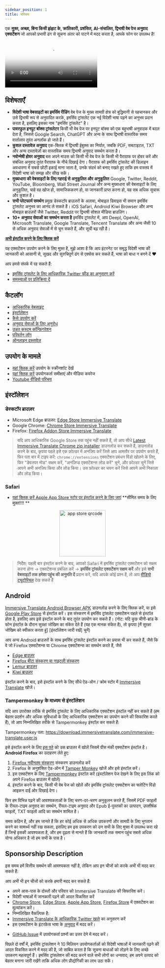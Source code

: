 ```yaml
---
sidebar_position: 1
title: परिचय
---
```


एक **मुफ़्त, अच्छा, बिना किसी झंझट के, क्रांतिकारी, प्रशंसित, AI-संचालित, द्विभाषी वेब पेज अनुवाद एक्सटेंशन** जो आपको प्रभावी ढंग से सूचना अंतर को पाटने में मदद करता है, आपके फोन पर उपलब्ध है!

<video
  controls
  poster="https://immersivetranslate.com/assets/price/video-poster-en.png"
  src="https://s.immersivetranslate.com/assets/uploads/en-kefVSe.mp4"
/>

## विशेषताएँ

- **विदेशी भाषा वेबसाइटों का इमर्सिव रीडिंग** वेब पेज के मुख्य सामग्री क्षेत्र को बुद्धिमानी से पहचानकर और उसे द्विभाषी रूप से अनुवादित करके, इमर्सिव ट्रांसलेट एक नई विदेशी भाषा पढ़ने का अनुभव प्रदान करता है, इसलिए इसका नाम "इमर्सिव ट्रांसलेट" है।
- **पावरफुल इनपुट बॉक्स ट्रांसलेटर** किसी भी वेब पेज पर इनपुट बॉक्स को एक बहुभाषी अनुवादक में बदल देता है, जिससे Google Search, ChatGPT और अन्य के साथ द्विभाषी वास्तविक समय वार्तालाप तुरंत अनलॉक हो जाते हैं।
- **कुशल दस्तावेज़ अनुवाद** एक-क्लिक में द्विभाषी ईबुक्स का निर्यात, जबकि PDF, सबटाइटल, TXT और अन्य दस्तावेज़ों का वास्तविक समय द्विभाषी अनुवाद समर्थन करता है।
- **नवोन्मेषी होवर अनुवाद** बस अपने माउस को किसी भी वेब पेज के किसी भी पैराग्राफ पर होवर करें और संबंधित अनुवाद तुरंत पैराग्राफ के नीचे दिखाई देगा। पैराग्राफ को इमर्सिव ट्रांसलेट की डिज़ाइन अवधारणा में सबसे छोटी इकाई माना जाता है, उनके संदर्भ को बनाए रखते हुए ताकि हम वास्तव में विदेशी भाषा को समझ और सीख सकें।
- **मुख्यधारा की वेबसाइटों के लिए गहराई से अनुकूलित और अनुकूलित** Google, Twitter, Reddit, YouTube, Bloomberg, Wall Street Journal और अन्य मुख्यधारा की वेबसाइटों के लिए अनुकूलित, चाहे वह खोज हो, सामाजिककरण हो, या जानकारी प्राप्त करना हो, यह सब अधिक सुचारू और कुशल है।
- **सभी प्लेटफार्म समर्थन** प्रमुख डेस्कटॉप ब्राउज़रों के अलावा, मोबाइल डिवाइस भी समान इमर्सिव ट्रांसलेट अनुभव का आनंद ले सकते हैं। iOS Safari, Android Kiwi Browser और अन्य मोबाइल ब्राउज़रों जैसे Twitter, Reddit पर द्विभाषी सोशल मीडिया ब्राउज़िंग।
- **10+ अनुवाद सेवाओं का समर्थन करता है** इमर्सिव ट्रांसलेट में, आप Deepl, OpenAI, Microsoft Translate, Google Translate, Tencent Translate और अन्य जैसी 10 से अधिक अनुवाद सेवाओं में से चुन सकते हैं, और सूची बढ़ रही है।

[**अभी इंस्टॉल करने के लिए क्लिक करें**](/docs/installation/)

यह एक्सटेंशन उपयोग करने के लिए मुफ़्त है, मुझे आशा है कि आप इंटरनेट पर समृद्ध विदेशी भाषा की जानकारी को आसानी से, सुखद और सुरुचिपूर्ण ढंग से एक्सेस कर सकते हैं, भाषा को बाधा न बनने दें ❤️

आप हमसे संपर्क में रह सकते हैं:

<!-- - [ईमेल द्वारा इमर्सिव ट्रांसलेट की सदस्यता लें](https://immersivetranslate.substack.com/) समय पर नवीनतम अपडेट और (लाभ) प्राप्त करें। -->

- [इमर्सिव ट्रांसलेट के लिए आधिकारिक Twitter फीड का अनुसरण करें](https://twitter.com/immersivetrans)
  <!-- - [Telegram चैनल का अनुसरण करें](https://t.me/immersivetranslate) नवीनतम समाचार प्राप्त करें! -->
  <!-- - [Telegram समूह में शामिल हों](https://t.me/+rq848Z09nehlOTgx) विशेषताओं के बारे में चर्चाओं में भाग लेने के लिए। -->
- [समस्याओं पर प्रतिक्रिया दें](https://github.com/immersive-translate/immersive-translate/issues/)

## कैटलॉग

- [आधिकारिक वेबसाइट](https://immersivetranslate.com/en/?force=1)
- [इंस्टॉलेशन](/docs/installation/)
- [कैसे उपयोग करें](/docs/usage/)
- [अनुवाद सेवाओं के लिए अनुरोध](/docs/services/)
- [उन्नत कस्टम कॉन्फ़िगरेशन](/docs/advanced/)
- [परिवर्तन लॉग](/docs/CHANGELOG/)
- [ऑनलाइन दस्तावेज़](/docs/)

## उपयोग के मामले

<!-- - [उपयोगकर्ता शियाओ झांग के इमर्सिव ट्रांसलेट का एक महीने तक उपयोग करने के बाद हुए परिवर्तनों के बारे में जानें](#user-xiao-zhangs-story) -->

- [यहां क्लिक करें](/docs/usecase/) उपयोग के स्क्रीनशॉट देखें
- [यहां क्लिक करें](/docs/review/) उपयोगकर्ता समीक्षाएं और मीडिया कवरेज
- [Youtube वीडियो परिचय](https://www.youtube.com/watch?v=SHznc5kQCM4&ab_channel=ImmersiveTranslate)

## इंस्टॉलेशन

### डेस्कटॉप ब्राउज़र

- Microsoft Edge ब्राउज़र: [Edge Store Immersive Translate](https://microsoftedge.microsoft.com/addons/detail/amkbmndfnliijdhojkpoglbnaaahippg)
- Google Chrome: [Chrome Store Immersive Translate](https://chrome.google.com/webstore/detail/immersive-translate/bpoadfkcbjbfhfodiogcnhhhpibjhbnh)
- Firefox: [Firefox Addon Store Immersive Translate](https://addons.mozilla.org/firefox/addon/immersive-translate/)

> यदि आप आधिकारिक Google Store तक पहुंच नहीं सकते हैं, तो आप सीधे [Latest Immersive Translate Chrome zip installer](https://download.immersivetranslate.com/latest/chrome-immersive-translate.zip) डाउनलोड कर सकते हैं, डाउनलोड करने के बाद, कृपया पहले इसे एक फ़ोल्डर में अनज़िप करें जिसे आप आमतौर पर उपयोग करते हैं, फिर पता बार में टाइप करें: `chrome://extensions` एक्सटेंशन प्रबंधन विंडो खोलने के लिए, फिर "डेवलपर मोड" सक्षम करें, "अनज़िप्ड एक्सटेंशन्स लोड करें" चुनें, और फ़ोल्डर चुनें जिसे आपने अभी अनज़िप किया और लोड किया। उस फ़ोल्डर का चयन करें जिसे आपने अभी निकाला और लोड किया।

### Safari

- [यहां क्लिक करें Apple App Store स्टोर पर इंस्टॉल करने के लिए जाएं](https://apps.apple.com/app/immersive-translate/id6447957425) \*\*सीमित समय के लिए मुफ़्त!!!! \*\*

<div align="center">
<img src="https://s.immersivetranslate.com/static/official-static/assets/immersive-app-store.png" width="150" alt="app store qrcode" />
</div>

> निर्देश: पहली बार इंस्टॉल करने के बाद, आपको Safari में इमर्सिव ट्रांसलेट एक्सटेंशन को सक्षम करना होगा -> एक्सटेंशन्स प्रबंधित करें -> **इमर्सिव ट्रांसलेट एक्सटेंशन सक्षम करें** और इसे **सभी वेबसाइटों तक हमेशा पहुंच की अनुमति दें** प्रदान करें, यदि आपके कोई प्रश्न हैं, तो आप [वीडियो ट्यूटोरियल](https://s.immersivetranslate.com/videos/ios_safari_turorial_en.mp4) देख सकते हैं

## Android

[Immersive Translate Android Browser APK](https://immersivetranslate.com/android/) डाउनलोड करने के लिए क्लिक करें, या इसे [Google Play Store](https://play.google.com/store/apps/details?id=com.immersivetranslate.browser&utm_campaign=official) से इंस्टॉल करें। इस संस्करण में इमर्सिव ट्रांसलेट एक्सटेंशन पहले से इंस्टॉल होता है, इसलिए आप इसे इंस्टॉल करने के बाद तुरंत उपयोग कर सकते हैं। (नोट: यदि कुछ चीनी-ब्रांड के फोन इंस्टॉल के दौरान सुरक्षा जोखिम का संकेत देते हैं (यह एक मानक संकेत है), तो कृपया [मैं सुरक्षा जोखिम को स्वीकार करता हूं] [इंस्टॉलेशन जारी रखें] चुनें)

आप अन्य Android ब्राउज़रों के साथ इमर्सिव ट्रांसलेट इंस्टॉल करने का प्रयास भी कर सकते हैं, जैसे कि वे जो Firefox एक्सटेंशन्स या Chrome एक्सटेंशन्स का समर्थन करते हैं, जैसे

- [Edge ब्राउज़र](https://edgemobileapp.microsoft.com?adjustId=1m5nkuo3_1mtfb881)
- [Firefox बीटा संस्करण या नाइटली संस्करण](https://www.mozilla.org/firefox/channel/android/)
- [Lemur ब्राउज़र](https://lemurbrowser.com/)
- [Kiwi ब्राउज़र](https://kiwibrowser.com/)

इंस्टॉल करने के बाद, इसे इंस्टॉल करने के लिए सीधे ऐड-ऑन / क्रोम स्टोर में [Immersive Translate](https://chrome.google.com/webstore/detail/immersive-translate/bpoadfkcbjbfhfodiogcnhhhpibjhbnh) खोजें।

### Tampermonkey के माध्यम से इंस्टॉलेशन

यदि आप उपरोक्त तरीके से इमर्सिव ट्रांसलेट के लिए आधिकारिक एक्सटेंशन इंस्टॉल नहीं कर सकते हैं (हम बेहतर प्रदर्शन और अधिक सुविधाओं के लिए आधिकारिक एक्सटेंशन का उपयोग करने की सिफारिश करते हैं), तो आप निम्नलिखित तरीके से Tampermonkey इंस्टॉल कर सकते हैं:

Tampermonkey पता: https://download.immersivetranslate.com/immersive-translate.user.js

इसे इंस्टॉल करने के लिए [इस पते](https://download.immersivetranslate.com/immersive-translate.user.js) को उस ब्राउज़र में खोलें जिसमें ग्रीस मंकी एक्सटेंशन इंस्टॉल है। **Android Firefox** का उदाहरण लेते हुए:

1. [Firefox नवीनतम संस्करण](https://www.mozilla.org/firefox/browsers/mobile/android/) संस्करण डाउनलोड करें
2. Firefox के अनुशंसित ऐड-ऑन में [Tamper Monkey](https://www.tampermonkey.net/) खोजें और इसे इंस्टॉल करें।
3. इस एक्सटेंशन के लिए [Tampermonkey](https://download.immersivetranslate.com/immersive-translate.user.js) इंस्टॉल करें (इंस्टॉलेशन पेज देखने के लिए इस लिंक को अपने Firefox ब्राउज़र में खोलें)
4. इंस्टॉल करने के बाद, किसी भी वेब पेज को खोलें और इमर्सिव ट्रांसलेट एक्सटेंशन का फ्लोटिंग विंडो आइकन दाईं ओर दिखाई देगा।

फिर हम विभिन्न पढ़ने की आवश्यकताओं के लिए चरण-दर-चरण अनुकूलन करते हैं, जिसमें PDF फाइलों के रीयल-टाइम अनुवाद का समर्थन, रीयल-टाइम अनुवाद और Epub ई-पुस्तकों का उत्पादन, उपशीर्षक फाइलों, TXT फाइलों आदि का समर्थन शामिल है।

समय कठिन है, और हम जानते हैं कि हर कोई अधिक से अधिक उपकरणों और सामग्री के लिए भुगतान करने का सामर्थ्य नहीं रख सकता, इसलिए हम इस उपकरण को उन सभी के लिए मुफ्त में उपलब्ध करा रहे हैं जिन्हें इसकी आवश्यकता है, और हम दृढ़ता से मानते हैं कि जानकारी तक समान पहुंच सबसे अधिक योग्य अधिकार है जो हम सभी के पास है।

## Sponsorship Description

इस समय हमें वित्तीय समर्थन की आवश्यकता नहीं है, लेकिन आप इन चीजों को करके अभी भी मदद कर सकते हैं:

आप अभी भी इन चीजों को करके हमारी मदद कर सकते हैं:

- अपने आस-पास के दोस्तों और परिवार को Immersive Translate की सिफारिश करें।
- विदेशी भाषाओं में जानकारी पढ़ने की आदत विकसित करें
- [Chrome Store](https://chrome.google.com/webstore/detail/immersive-translate/bpoadfkcbjbfhfodiogcnhhhpibjhbnh), [Edge Store](https://microsoftedge.microsoft.com/addons/detail/immersive-translate-web-/amkbmndfnliijdhojkpoglbnaaahippg), [Apple App Store](https://apps.apple.com/app/id6447957425), [Firefox Store](https://addons.mozilla.org/firefox/addon/immersive-translate/) में एक्सटेंशन का मूल्यांकन करें।
- निम्नलिखित वैकल्पिक है:
  <!-- - [the official Immersive Translate email](https://immersivetranslate.substack.com/) की सदस्यता लें -->
  <!-- - [Telegram channel](https://t.me/immersivetranslate) से जुड़ें -->
- [Immersive Translate के आधिकारिक Twitter खाते](https://twitter.com/immersivetrans) का अनुसरण करें
- इस एक्सटेंशन के इंटरफ़ेस भाषा के [अनुवाद](https://crowdin.com/project/immersive-translate) में मदद करें।
<!-- - [Telegram Groups](https://t.me/+rq848Z09nehlOTgx) में उपयोगकर्ता प्रश्नों का उत्तर देने में मदद करें। -->
- [GitHub Issue](https://github.com/immersive-translate/immersive-translate/issues) में उपयोगकर्ता प्रश्नों का उत्तर देने में मदद करें।

पिछले दो वर्षों में, इमर्सिव ट्रांसलेशन ने 10 मिलियन उपयोगकर्ताओं को विदेशी भाषाओं में जानकारी पढ़ने की आदत विकसित करने में मदद की है, जो साबित करता है कि सूचना बाधाओं को तोड़ने के लिए अच्छे उपकरण महत्वपूर्ण हैं। इमर्सिव ट्रांसलेशन की मदद करने वाले सभी लोगों का धन्यवाद; हम अपने उत्पाद को बेहतर बनाना जारी रखेंगे ताकि अधिक लोग प्रौद्योगिकी का लाभ उठा सकें।
